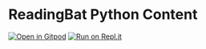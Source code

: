 # ReadingBat Python Content

[![Open in Gitpod](https://gitpod.io/button/open-in-gitpod.svg)](https://gitpod.io/#https://github.com/pambrose/readingbat-python-content)
[![Run on Repl.it](https://repl.it/badge/github/pambrose/readingbat-python-content)](https://repl.it/github/pambrose/readingbat-python-content)
